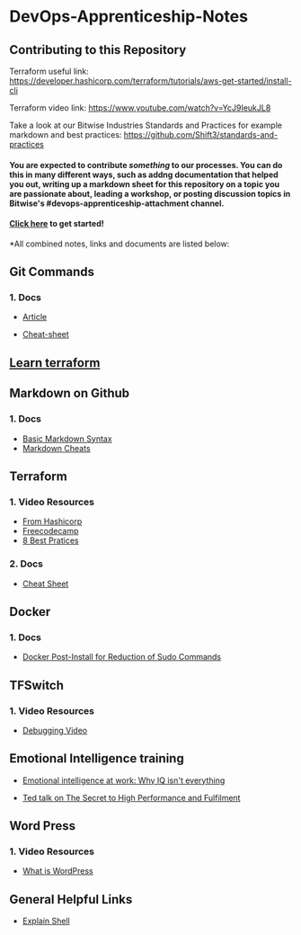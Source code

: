 # DevOps-Apprenticeship-Notes


## Contributing to this Repository

Terraform useful link: https://developer.hashicorp.com/terraform/tutorials/aws-get-started/install-cli

Terraform video link: https://www.youtube.com/watch?v=YcJ9IeukJL8

Take a look at our Bitwise Industries Standards and Practices for example markdown and best practices: https://github.com/Shift3/standards-and-practices

#### You are expected to contribute _something_ to our processes. You can do this in many different ways, such as addng documentation that helped you out, writing up a markdown sheet for this repository on a topic you are passionate about, leading a workshop, or posting discussion topics in Bitwise's #devops-apprenticeship-attachment channel.



#### [Click here](https://docs.github.com/en/get-started/quickstart/contributing-to-projects) to get started!

*All combined notes, links and documents are listed below:


## Git Commands

### 1. Docs
- [Article](https://dzone.com/articles/top-20-git-commands-with-examples)

- [Cheat-sheet](https://phoenixnap.com/kb/wp-content/uploads/2021/11/git-commands-cheat-sheet-by-pnap-v2.pdf)

## [Learn terraform ](https://youtu.be/iRaai1IBlB0)


## Markdown on Github

### 1. Docs
- [Basic Markdown Syntax](https://docs.github.com/en/get-started/writing-on-github/getting-started-with-writing-and-formatting-on-github/basic-writing-and-formatting-syntax)
- [Markdown Cheats](https://github.com/adam-p/markdown-here/wiki/Markdown-Cheatsheet#videos)



##  Terraform 

### 1. Video Resources
- [From Hashicorp](https://www.youtube.com/watch?v=YcJ9IeukJL8)
- [Freecodecamp](https://www.youtube.com/watch?v=SLB_c_ayRMo)
- [8 Best Pratices](https://www.youtube.com/watch?v=gxPykhPxRW0)

### 2. Docs
- [Cheat Sheet](https://spacelift.io/blog/terraform-commands-cheat-sheet)



## Docker 

### 1. Docs
- [Docker Post-Install for Reduction of Sudo Commands](https://docs.docker.com/engine/install/linux-postinstall/)


## TFSwitch

### 1. Video Resources
- [Debugging Video](https://drive.google.com/file/d/14xNJzpCajLEVzcGL5h3twfIyD-hRhkGc/view?usp=sharing)



## Emotional Intelligence training

- [Emotional intelligence at work: Why IQ isn't everything](https://youtu.be/7ngIFlmRRPQ)

- [Ted talk on The Secret to High Performance and Fulfilment](https://youtu.be/HTfYv3IEOqM) 

## Word Press

### 1. Video Resources
- [What is WordPress](https://www.youtube.com/watch?v=c7kxhwxific)


## General Helpful Links 
- [Explain Shell](https://explainshell.com/)
  



